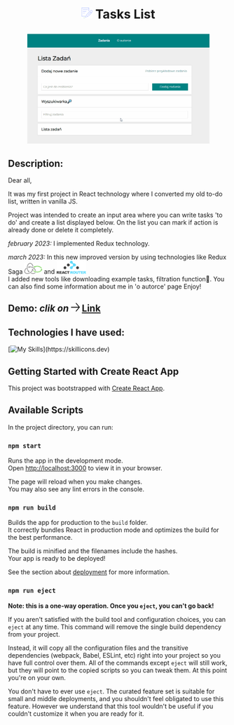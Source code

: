 # <p align="center"><img src="public/mini.png" height="25"/> **Tasks List**</p>

<p align="center">
<img src="images/taskList.gif" height="250"/>
</p>


## Description: 
Dear all,

It was my first project in React technology where I converted my old to-do list, written in vanilla JS. 

Project was intended to create an input area where you can write tasks 'to do' and create a list displayed below. On the list you can mark if action is already done or delete it completely.

*february 2023:*  I implemented Redux technology.

*march 2023:*     In this new improved version by using technologies like Redux Saga <img src="images/Redux-Saga-Logo.png" height="25"/>
 and <img src="images/Router.png" height="30"/> <br> I added new tools like downloading example tasks, filtration function🔎. You can also find some information about me in 'o autorce' page
Enjoy!


## Demo: *clik on <img src="images/arrow.png" height="20px" width="20px"/>* [Link](https://gosia-magdzik.github.io/todo-list-react/)

## Technologies I have used:

[![My Skills](https://skillicons.dev/icons?i=js,html,css,react,redux,styledcomponents,git,)](https://skillicons.dev)



## Getting Started with Create React App

This project was bootstrapped with [Create React App](https://github.com/facebook/create-react-app).

## Available Scripts

In the project directory, you can run:

### `npm start`

Runs the app in the development mode.\
Open [http://localhost:3000](http://localhost:3000) to view it in your browser.

The page will reload when you make changes.\
You may also see any lint errors in the console.


### `npm run build`

Builds the app for production to the `build` folder.\
It correctly bundles React in production mode and optimizes the build for the best performance.

The build is minified and the filenames include the hashes.\
Your app is ready to be deployed!

See the section about [deployment](https://facebook.github.io/create-react-app/docs/deployment) for more information.

### `npm run eject`

**Note: this is a one-way operation. Once you `eject`, you can't go back!**

If you aren't satisfied with the build tool and configuration choices, you can `eject` at any time. This command will remove the single build dependency from your project.

Instead, it will copy all the configuration files and the transitive dependencies (webpack, Babel, ESLint, etc) right into your project so you have full control over them. All of the commands except `eject` will still work, but they will point to the copied scripts so you can tweak them. At this point you're on your own.

You don't have to ever use `eject`. The curated feature set is suitable for small and middle deployments, and you shouldn't feel obligated to use this feature. However we understand that this tool wouldn't be useful if you couldn't customize it when you are ready for it.

